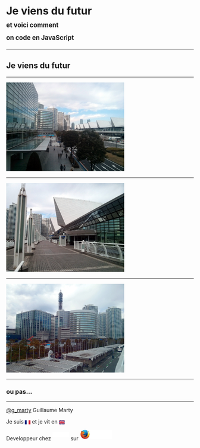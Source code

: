 # Je viens du **futur**<br><span style="font-size: 60%;">et voici comment<br>on code en **JavaScript**</span>

---

## Je viens du futur

---

<img src="img/mirai-1.jpg" style="height: 17em;" alt="Photo du futur" title="Photo du futur">

---

<img src="img/mirai-2.jpg" style="height: 17em;" alt="Ville du futur" title="Ville du futur">

---

<img src="img/mirai-3.jpg" style="height: 17em;" alt="Paysage du futur" title="Paysage du futur">

---

### ou pas...

---

[@g_marty](https://twitter.com/g_marty) Guillaume Marty

Je suis <img src="img/French.svg" style="height: .8em; vertical-align: middle;" alt="francais" title="francais"> et je vit en <img src="img/UK.svg" style="height: .8em; vertical-align: middle;" alt="Angleterre" title="Angleterre">

Developpeur chez <img src="img/Mozilla.svg" style="height: .8em; vertical-align: middle; margin-bottom: 25px;" alt="Mozilla" title="Mozilla"> sur <img src="img/Firefox-OS.svg" style="height: 1.7em; vertical-align: middle; margin-bottom: 25px;" alt="Firefox OS" title="Firefox OS">
